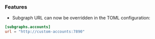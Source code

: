 ### Features

- Subgraph URL can now be overridden in the TOML configuration:

```toml
[subgraphs.accounts]
url = "http://custom-accounts:7890"
```
